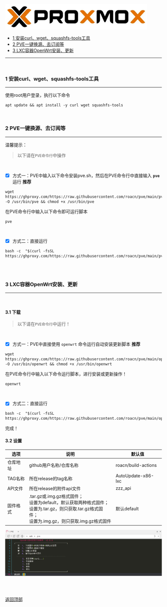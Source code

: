 <a id="top"></a>

![proxmox](img/proxmox.png)

- [1 安装curl、wget、squashfs-tools工具](#artical_1)
- [2 PVE一键换源、去订阅等](#artical_2)
- [3 LXC容器OpenWrt安装、更新](#artical_3)

------

<br />
<a id="artical_1"></a>

### 1 安装curl、wget、squashfs-tools工具

---

使用root用户登录，执行以下命令

```shell
apt update && apt install -y curl wget squashfs-tools
```

<br />
<a id="artical_2"></a>

### 2 PVE一键换源、去订阅等

---

温馨提示：

> 以下请在`PVE命令行`中操作

<br />


- [x] 方式一：PVE中输入以下命令安装pve.sh，然后在PVE命令行中直接输入 **`pve`** 运行 **推荐**

```shell
wget https://ghproxy.com/https://raw.githubusercontent.com/roacn/pve/main/pve.sh -O /usr/bin/pve && chmod +x /usr/bin/pve
```

在PVE命令行中输入以下命令即可运行脚本

```shell
pve
```



<br />

- [x] 方式二：直接运行

```shell
bash -c  "$(curl -fsSL https://ghproxy.com/https://raw.githubusercontent.com/roacn/pve/main/pve.sh)"
```



<br /><br />
<a id="artical_3"></a>

### 3 LXC容器OpenWrt安装、更新

---

<br />

#### 3.1 下载

> 以下请在`PVE命令行`中运行！

<br />

- [x] 方式一：PVE中直接使用 `openwrt`  命令运行自动安装更新脚本 **推荐**

```shell
wget https://ghproxy.com/https://raw.githubusercontent.com/roacn/pve/main/openwrt.lxc.sh -O /usr/bin/openwrt && chmod +x /usr/bin/openwrt
```

在PVE命令行中输入以下命令运行脚本，进行安装或更新操作！

```shell
openwrt
```

<br />


- [x] 方式二：直接运行

```shell
bash -c  "$(curl -fsSL https://ghproxy.com/https://raw.githubusercontent.com/roacn/pve/main/openwrt.lxc.sh)"
```

完成！



#### 3.2 设置

| 选项     | 说明                                                         | 默认值              |
| -------- | ------------------------------------------------------------ | ------------------- |
| 仓库地址 | github用户名称/仓库名称                                      | roacn/build-actions |
| TAG名称  | 所在release的tag名称                                         | AutoUpdate-x86-lxc  |
| API文件  | 所在release的附件api文件                                     | zzz_api             |
| 固件格式 | .tar.gz或.img.gz格式固件；<br />设置为default，默认获取两种格式固件；<br />设置为.tar.gz，则只获取.tar.gz格式固件；<br />设置为.img.gz，则只获取.img.gz格式固件 | 默认default         |



![openwrt.png](img/openwrt.png)

<br />
<br />

[返回顶部](#top)
